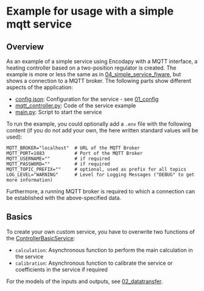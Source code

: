 # Example for usage with a simple mqtt service

## Overview

As an example of a simple service using Encodapy with a MQTT interface, a heating controller based on a two-position regulator is created. The example is more or less the same as in [04_simple_service_fiware](./../04_simple_service_fiware/), but shows a connection to a MQTT broker. The following parts show different aspects of the application:

- [config.json](./config.json): Configuration for the service - see [01_config](./../01_config/)
- [mqtt_controller.py](./mqtt_controller.py): Code of the service example
- [main.py](./main.py): Script to start the service

To run the example, you could optionally add a `.env` file with the following content (if you do not add your own, the here written standard values will be used):

```env
MQTT_BROKER="localhost"  # URL of the MQTT Broker
MQTT_PORT=1883           # Port of the MQTT Broker
MQTT_USERNAME=""         # if required
MQTT_PASSWORD=""         # if required
MQTT_TOPIC_PREFIX=""     # optional, used as prefix for all topics 
LOG_LEVEL="WARNING"      # Level for Logging Messages ("DEBUG" to get more information)
```

Furthermore, a running MQTT broker is required to which a connection can be established with the above-specified data.

## Basics

To create your own custom service, you have to overwrite two functions of the [ControllerBasicService](./../../encodapy/service/basic_service.py):

- `calculation`: Asynchronous function to perform the main calculation in the service
- `calibration`: Asynchronous function to calibrate the service or coefficients in the service if required

For the models of the inputs and outputs, see [02_datatransfer](./../02_datatransfer/).
